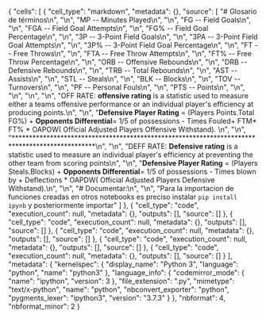 {
 "cells": [
  {
   "cell_type": "markdown",
   "metadata": {},
   "source": [
    "# Glosario de términos\n",
    "\n",
    "MP -- Minutes Played\n",
    "\n",
    "FG -- Field Goals\n",
    "\n",
    "FGA -- Field Goal Attempts\n",
    "\n",
    "FG% -- Field Goal Percentage\n",
    "\n",
    "3P -- 3-Point Field Goals\n",
    "\n",
    "3PA -- 3-Point Field Goal Attempts\n",
    "\n",
    "3P% -- 3-Point Field Goal Percentage\n",
    "\n",
    "FT -- Free Throws\n",
    "\n",
    "FTA -- Free Throw Attempts\n",
    "\n",
    "FT% -- Free Throw Percentage\n",
    "\n",
    "ORB -- Offensive Rebounds\n",
    "\n",
    "DRB -- Defensive Rebounds\n",
    "\n",
    "TRB -- Total Rebounds\n",
    "\n",
    "AST -- Assists\n",
    "\n",
    "STL -- Steals\n",
    "\n",
    "BLK -- Blocks\n",
    "\n",
    "TOV -- Turnovers\n",
    "\n",
    "PF -- Personal Fouls\n",
    "\n",
    "PTS -- Points\n",
    "\n",
    "\n",
    "\n",
    "\n",
    "OFF RATE: **offensive rating**  is a statistic used to measure either a teams offensive performance or an individual player's efficiency at producing points.\n",
    "\n",
    "**Defensive Player Rating** = (Players Points.Total FG%) + **Opponents Differential**= 1/5 of possessions - Times Fouled+ FTM* FT% * OAPOW( Official Adjusted Players Offensive Withstand). \n",
    "\n",
    "***********************************************************************************************\n",
    "\n",
    "DEFF RATE: **Defensive rating** is a statistic used to measure an individual player's efficiency at preventing the other team from scoring points\n",
    "\n",
    "**Defensive Player Rating** = (Players Steals.Blocks) + **Opponents Differential**= 1/5 of possessions - Times blown by + Deflections * OAPDW( Official Adjusted Players Defensive Withstand).\n",
    "\n",
    "# Documentar:\n",
    "\n",
    "Para la importacion de funciones creadas en otros notebooks es preciso instalar `pip install ipynb` y posteriormente importar"
   ]
  },
  {
   "cell_type": "code",
   "execution_count": null,
   "metadata": {},
   "outputs": [],
   "source": []
  },
  {
   "cell_type": "code",
   "execution_count": null,
   "metadata": {},
   "outputs": [],
   "source": []
  },
  {
   "cell_type": "code",
   "execution_count": null,
   "metadata": {},
   "outputs": [],
   "source": []
  },
  {
   "cell_type": "code",
   "execution_count": null,
   "metadata": {},
   "outputs": [],
   "source": []
  },
  {
   "cell_type": "code",
   "execution_count": null,
   "metadata": {},
   "outputs": [],
   "source": []
  }
 ],
 "metadata": {
  "kernelspec": {
   "display_name": "Python 3",
   "language": "python",
   "name": "python3"
  },
  "language_info": {
   "codemirror_mode": {
    "name": "ipython",
    "version": 3
   },
   "file_extension": ".py",
   "mimetype": "text/x-python",
   "name": "python",
   "nbconvert_exporter": "python",
   "pygments_lexer": "ipython3",
   "version": "3.7.3"
  }
 },
 "nbformat": 4,
 "nbformat_minor": 2
}
